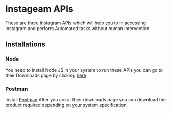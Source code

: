 # Instageam APIs

These are three Instagram APIs which will help you to in accessing Instagram and perform Automated tasks without human Intervention

## Installations


### Node

You need to install Node JS in your system to run these APIs
you can go to their Downloads page by clicking [here](https://nodejs.org/en/download/)

### Postman

Install [Postman](https://www.getpostman.com/downloads/)
After you are at their downloads page you can download the product required depending on your system specification

